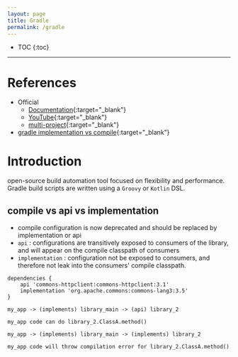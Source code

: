 ```yaml
---
layout: page
title: Gradle
permalink: /gradle
---
```


- TOC
{:toc}

---

# References
- Official
  - [Documentation](https://docs.gradle.org/current/userguide/userguide.html){:target="_blank"}
  - [YouTube](https://www.youtube.com/channel/UCvClhveoEjokKIuBAsSjEwQ){:target="_blank"}
  - [multi-project](https://docs.gradle.org/current/userguide/multi_project_builds.html){:target="_blank"}
- [gradle implementation vs compile](https://stackoverflow.com/questions/44493378/whats-the-difference-between-implementation-and-compile-in-gradle){:target="_blank"}

# Introduction
open-source build automation tool focused on flexibility and performance.  
Gradle build scripts are written using a `Groovy` or `Kotlin` DSL.

## compile vs api vs implementation
- compile configuration is now deprecated and should be replaced by implementation or api
- `api` : configurations are transitively exposed to consumers of the library, and will appear on the compile classpath of consumers
- `implementation` : configuration not be exposed to consumers, and therefore not leak into the consumers' compile classpath.

```
dependencies {
    api 'commons-httpclient:commons-httpclient:3.1'
    implementation 'org.apache.commons:commons-lang3:3.5'
}
```
```
my_app -> (implements) library_main -> (api) library_2

my_app code can do library_2.ClassA.method()
```
```
my_app -> (implements) library_main -> (implements) library_2

my_app code will throw compilation error for library_2.ClassA.method()
```

